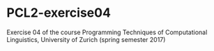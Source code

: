 # PCL2-exercise04
Exercise 04 of the course Programming Techniques of Computational Linguistics, University of Zurich (spring semester 2017)

